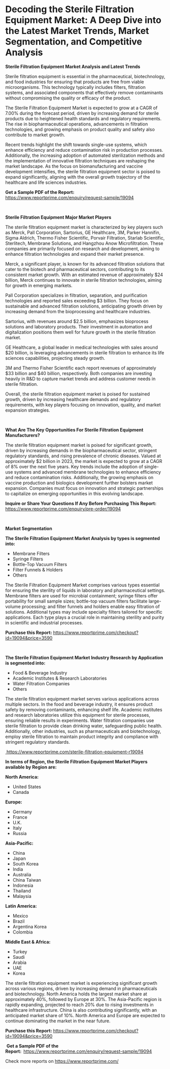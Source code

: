 <p><h1>Decoding the Sterile Filtration Equipment Market: A Deep Dive into the Latest Market Trends, Market Segmentation, and Competitive Analysis</h1></p><p><strong>Sterile Filtration Equipment Market Analysis and Latest Trends</strong></p>
<p><p>Sterile filtration equipment is essential in the pharmaceutical, biotechnology, and food industries for ensuring that products are free from viable microorganisms. This technology typically includes filters, filtration systems, and associated components that effectively remove contaminants without compromising the quality or efficacy of the product. </p><p>The Sterile Filtration Equipment Market is expected to grow at a CAGR of 7.00% during the forecast period, driven by increasing demand for sterile products due to heightened health standards and regulatory requirements. The rise in biopharmaceutical operations, advancements in filtration technologies, and growing emphasis on product quality and safety also contribute to market growth. </p><p>Recent trends highlight the shift towards single-use systems, which enhance efficiency and reduce contamination risk in production processes. Additionally, the increasing adoption of automated sterilization methods and the implementation of innovative filtration techniques are reshaping the market landscape. As the focus on biomanufacturing and vaccine development intensifies, the sterile filtration equipment sector is poised to expand significantly, aligning with the overall growth trajectory of the healthcare and life sciences industries.</p></p>
<p><strong>Get a Sample PDF of the Report:&nbsp;</strong> <a href="https://www.reportprime.com/enquiry/request-sample/19094?utm_campaign=3324&utm_medium=2&utm_source=Github&utm_content=ia&utm_term=19032025&utm_id=sterile-filtration-equipment">https://www.reportprime.com/enquiry/request-sample/19094</a></p>
<p>&nbsp;</p>
<p><strong>Sterile Filtration Equipment Major Market Players</strong></p>
<p><p>The sterile filtration equipment market is characterized by key players such as Merck, Pall Corporation, Sartorius, GE Healthcare, 3M, Parker Hannifin, Sigma Aldrich, Thermo Fisher Scientific, Porvair Filtration, Starlab Scientific, Sterlitech, Membrane Solutions, and Hangzhou Anow Microfiltration. These companies are primarily focused on research and development, aiming to enhance filtration technologies and expand their market presence.</p><p>Merck, a significant player, is known for its advanced filtration solutions that cater to the biotech and pharmaceutical sectors, contributing to its consistent market growth. With an estimated revenue of approximately $24 billion, Merck continues to innovate in sterile filtration technologies, aiming for growth in emerging markets.</p><p>Pall Corporation specializes in filtration, separation, and purification technologies and reported sales exceeding $3 billion. They focus on sustainable and advanced filtration solutions, anticipating growth driven by increasing demand from the bioprocessing and healthcare industries.</p><p>Sartorius, with revenues around $2.5 billion, emphasizes bioprocess solutions and laboratory products. Their investment in automation and digitalization positions them well for future growth in the sterile filtration market.</p><p>GE Healthcare, a global leader in medical technologies with sales around $20 billion, is leveraging advancements in sterile filtration to enhance its life sciences capabilities, projecting steady growth.</p><p>3M and Thermo Fisher Scientific each report revenues of approximately $33 billion and $40 billion, respectively. Both companies are investing heavily in R&D to capture market trends and address customer needs in sterile filtration.</p><p>Overall, the sterile filtration equipment market is poised for sustained growth, driven by increasing healthcare demands and regulatory requirements, with key players focusing on innovation, quality, and market expansion strategies.</p></p>
<p>&nbsp;</p>
<p><strong>What Are The Key Opportunities For Sterile Filtration Equipment Manufacturers?</strong></p>
<p><p>The sterile filtration equipment market is poised for significant growth, driven by increasing demands in the biopharmaceutical sector, stringent regulatory standards, and rising prevalence of chronic diseases. Valued at approximately $2 billion in 2023, the market is expected to grow at a CAGR of 8% over the next five years. Key trends include the adoption of single-use systems and advanced membrane technologies to enhance efficiency and reduce contamination risks. Additionally, the growing emphasis on vaccine production and biologics development further bolsters market expansion. Companies must focus on innovation and strategic partnerships to capitalize on emerging opportunities in this evolving landscape.</p></p>
<p><strong>Inquire or Share Your Questions If Any Before Purchasing This Report:</strong> <a href="https://www.reportprime.com/enquiry/pre-order/19094?utm_campaign=3324&utm_medium=2&utm_source=Github&utm_content=ia&utm_term=19032025&utm_id=sterile-filtration-equipment">https://www.reportprime.com/enquiry/pre-order/19094</a></p>
<p>&nbsp;</p>
<p><strong>Market Segmentation</strong></p>
<p><strong>The Sterile Filtration Equipment Market Analysis by types is segmented into:</strong></p>
<p><ul><li>Membrane Filters</li><li>Syringe Filters</li><li>Bottle-Top Vacuum Filters</li><li>Filter Funnels & Holders</li><li>Others</li></ul></p>
<p><p>The Sterile Filtration Equipment Market comprises various types essential for ensuring the sterility of liquids in laboratory and pharmaceutical settings. Membrane filters are used for microbial containment; syringe filters offer portability for small sample sizes; bottle-top vacuum filters facilitate large-volume processing; and filter funnels and holders enable easy filtration of solutions. Additional types may include specialty filters tailored for specific applications. Each type plays a crucial role in maintaining sterility and purity in scientific and industrial processes.</p></p>
<p><strong>Purchase this Report:&nbsp;</strong><a href="https://www.reportprime.com/checkout?id=19094&price=3590&utm_campaign=3324&utm_medium=2&utm_source=Github&utm_content=ia&utm_term=19032025&utm_id=sterile-filtration-equipment">https://www.reportprime.com/checkout?id=19094&price=3590</a></p>
<p>&nbsp;</p>
<p><strong>The Sterile Filtration Equipment Market Industry Research by Application is segmented into:</strong></p>
<p><ul><li>Food & Beverage Industry</li><li>Academic Institutes & Research Laboratories</li><li>Water Filtration Companies</li><li>Others</li></ul></p>
<p><p>The sterile filtration equipment market serves various applications across multiple sectors. In the food and beverage industry, it ensures product safety by removing contaminants, enhancing shelf life. Academic institutes and research laboratories utilize this equipment for sterile processes, ensuring reliable results in experiments. Water filtration companies use sterile filtration to provide clean drinking water, safeguarding public health. Additionally, other industries, such as pharmaceuticals and biotechnology, employ sterile filtration to maintain product integrity and compliance with stringent regulatory standards.</p></p>
<p><a href="https://www.reportprime.com/sterile-filtration-equipment-r19094?utm_campaign=3324&utm_medium=2&utm_source=Github&utm_content=ia&utm_term=19032025&utm_id=sterile-filtration-equipment">&nbsp;https://www.reportprime.com/sterile-filtration-equipment-r19094</a></p>
<p><strong>In terms of Region, the Sterile Filtration Equipment Market Players available by Region are:</strong></p>
<p>
    <p> <strong> North America: </strong>
        <ul>
            <li>United States</li>
            <li>Canada</li>
        </ul>
        </p> 
    <p> <strong> Europe: </strong>
        <ul>
            <li>Germany</li>
            <li>France</li>
            <li>U.K.</li>
            <li>Italy</li>
            <li>Russia</li>
        </ul>
        </p> 
    <p> <strong> Asia-Pacific: </strong>
        <ul>
            <li>China</li>
            <li>Japan</li>
            <li>South Korea</li>
            <li>India</li>
            <li>Australia</li>
            <li>China Taiwan</li>
            <li>Indonesia</li>
            <li>Thailand</li>
            <li>Malaysia</li>
        </ul>
        </p> 
    <p> <strong> Latin America: </strong>
        <ul>
            <li>Mexico</li>
            <li>Brazil</li>
            <li>Argentina Korea</li>
            <li>Colombia</li>
        </ul>
        </p> 
    <p> <strong> Middle East & Africa: </strong>
        <ul>
            <li>Turkey</li>
            <li>Saudi</li>
            <li>Arabia</li>
            <li>UAE</li>
            <li>Korea</li>
        </ul>
    </p>
    </p>
<p><p>The sterile filtration equipment market is experiencing significant growth across various regions, driven by increasing demand in pharmaceuticals and biotechnology. North America holds the largest market share at approximately 40%, followed by Europe at 30%. The Asia-Pacific region is rapidly expanding, projected to reach 20% due to rising investments in healthcare infrastructure. China is also contributing significantly, with an anticipated market share of 10%. North America and Europe are expected to continue dominating the market in the near future.</p></p>
<p><strong>Purchase this Report: </strong><a href="https://www.reportprime.com/checkout?id=19094&price=3590&utm_campaign=3324&utm_medium=2&utm_source=Github&utm_content=ia&utm_term=19032025&utm_id=sterile-filtration-equipment">https://www.reportprime.com/checkout?id=19094&price=3590</a></p>
<p>&nbsp;<strong>Get a Sample PDF of the Report:&nbsp;&nbsp;</strong><a href="https://www.reportprime.com/enquiry/request-sample/19094?utm_campaign=3324&utm_medium=2&utm_source=Github&utm_content=ia&utm_term=19032025&utm_id=sterile-filtration-equipment">https://www.reportprime.com/enquiry/request-sample/19094</a></p>
<p><strong></strong></p>
<p>Check more reports on <a href="https://www.reportprime.com/?utm_campaign=3324&utm_medium=2&utm_source=Github&utm_content=ia&utm_term=19032025&utm_id=sterile-filtration-equipment">https://www.reportprime.com/</a></p>